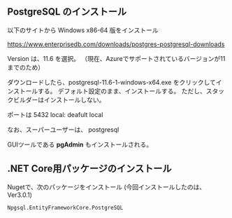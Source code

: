 
## PostgreSQL のインストール

以下のサイトから Windows x86-64 版をインストール

https://www.enterprisedb.com/downloads/postgres-postgresql-downloads

Version は、11.6 を選択。 （現在、Azureでサポートされているバージョンが11までのため）


ダウンロードしたら、postgresql-11.6-1-windows-x64.exe をクリックしてインストールする。
デフォルト設定のまま、インストールする。
ただし、スタックビルダーはインストールしない。

ポートは 5432 
local: deafult local

なお、スーパーユーザーは、 postgresql

GUIツールである **pgAdmin** もインストールされる。

## .NET Core用パッケージのインストール

Nugetで、次のパッケージをインストール (今回インストールしたのは、Ver3.0.1)
```
Npgsql.EntityFrameworkCore.PostgreSQL
```
